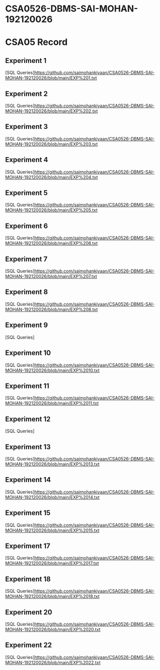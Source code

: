# CSA0526-DBMS-SAI-MOHAN-192120026
# CSA05 Record
## Experiment 1
[SQL Queries]https://github.com/saimohankiyaan/CSA0526-DBMS-SAI-MOHAN-192120026/blob/main/EXP%201.txt

## Experiment 2
[SQL Queries]https://github.com/saimohankiyaan/CSA0526-DBMS-SAI-MOHAN-192120026/blob/main/EXP%202.txt

## Experiment 3
[SQL Queries]https://github.com/saimohankiyaan/CSA0526-DBMS-SAI-MOHAN-192120026/blob/main/EXP%203.txt

## Experiment 4
[SQL Queries]https://github.com/saimohankiyaan/CSA0526-DBMS-SAI-MOHAN-192120026/blob/main/EXP%204.txt

## Experiment 5
[SQL Queries]https://github.com/saimohankiyaan/CSA0526-DBMS-SAI-MOHAN-192120026/blob/main/EXP%205.txt

## Experiment 6
[SQL Queries]https://github.com/saimohankiyaan/CSA0526-DBMS-SAI-MOHAN-192120026/blob/main/EXP%206.txt

## Experiment 7
[SQL Queries]https://github.com/saimohankiyaan/CSA0526-DBMS-SAI-MOHAN-192120026/blob/main/EXP%207.txt

## Experiment 8
[SQL Queries]https://github.com/saimohankiyaan/CSA0526-DBMS-SAI-MOHAN-192120026/blob/main/EXP%208.txt

## Experiment 9
[SQL Queries]

## Experiment 10
[SQL Queries]https://github.com/saimohankiyaan/CSA0526-DBMS-SAI-MOHAN-192120026/blob/main/EXP%2010.txt

## Experiment 11
[SQL Queries]https://github.com/saimohankiyaan/CSA0526-DBMS-SAI-MOHAN-192120026/blob/main/EXP%2011.txt

## Experiment 12
[SQL Queries]

## Experiment 13
[SQL Queries]https://github.com/saimohankiyaan/CSA0526-DBMS-SAI-MOHAN-192120026/blob/main/EXP%2013.txt

## Experiment 14
[SQL Queries]https://github.com/saimohankiyaan/CSA0526-DBMS-SAI-MOHAN-192120026/blob/main/EXP%2014.txt

## Experiment 15
[SQL Queries]https://github.com/saimohankiyaan/CSA0526-DBMS-SAI-MOHAN-192120026/blob/main/EXP%2015.txt

## Experiment 17
[SQL Queries]https://github.com/saimohankiyaan/CSA0526-DBMS-SAI-MOHAN-192120026/blob/main/EXP%2017.txt

## Experiment 18
[SQL Queries]https://github.com/saimohankiyaan/CSA0526-DBMS-SAI-MOHAN-192120026/blob/main/EXP%2018.txt

## Experiment 20
[SQL Queries]https://github.com/saimohankiyaan/CSA0526-DBMS-SAI-MOHAN-192120026/blob/main/EXP%2020.txt

## Experiment 22
[SQL Queries]https://github.com/saimohankiyaan/CSA0526-DBMS-SAI-MOHAN-192120026/blob/main/EXP%2022.txt
